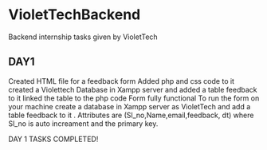 # VioletTechBackend
Backend internship tasks given by VioletTech

## DAY1
Created HTML file for a feedback form
Added php and css code to it
created a Violettech Database in Xampp server and added a table feedback to it
linked the table to the php code
Form fully functional
To run the form on your machine create a database in Xampp server as VioletTech and add a table feedback to it . Attributes are (Sl_no,Name,email,feedback, dt) where Sl_no is auto increament and the primary key.

DAY 1 TASKS COMPLETED!
